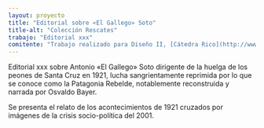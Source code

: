 ```yaml
---
layout: proyecto
title: "Editorial sobre «El Gallego» Soto"
title-alt: "Colección Rescates"
trabajo: "Editorial xxx"
comitente: "Trabajo realizado para Diseño II, [Cátedra Rico](http://www.catedrarico.com.ar), FADU--UBA."
---
```


Editorial xxx sobre Antonio «El Gallego» Soto dirigente de la huelga de los peones de Santa Cruz en 1921, lucha sangrientamente reprimida por lo que se conoce como la Patagonia Rebelde, notablemente reconstruida y narrada por Osvaldo Bayer.

Se presenta el relato de los acontecimientos de 1921 cruzados por imágenes de la crisis socio-política del 2001.


<div class="fotorama"
     data-nav="thumbs">
     <img src="{{ site.baseurl }}/img/2013_heraldo-1.jpg" data-full="{{ site.baseurl }}/img/2013_heraldo-1f.jpg" data-caption="Tapa" alt="" />
     <img src="{{ site.baseurl }}/img/2013_heraldo-2.jpg" data-full="{{ site.baseurl }}/img/2013_heraldo-2f.jpg" data-caption="Interior" alt="" />
     <img src="{{ site.baseurl }}/img/2013_heraldo-3.jpg" data-full="{{ site.baseurl }}/img/2013_heraldo-3f.jpg" data-caption="Interior" alt="" />
     <img src="{{ site.baseurl }}/img/2013_heraldo-4.jpg" data-full="{{ site.baseurl }}/img/2013_heraldo-4f.jpg" data-caption="Interior" alt="" />
     <img src="{{ site.baseurl }}/img/2013_heraldo-5.jpg" data-full="{{ site.baseurl }}/img/2013_heraldo-5f.jpg" data-caption="Interior" alt="" />
     <img src="{{ site.baseurl }}/img/2013_heraldo-6.jpg" data-full="{{ site.baseurl }}/img/2013_heraldo-6f.jpg" data-caption="Interior" alt="" />
     <img src="{{ site.baseurl }}/img/2013_heraldo-7.jpg" data-full="{{ site.baseurl }}/img/2013_heraldo-7f.jpg" data-caption="Contratapa" alt="" />
</div>
